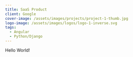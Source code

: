 ```yaml
---
title: SaaS Product
client: Google
cover-image: /assets/images/projects/project-1-thumb.jpg
logo-image: /assets/images/logos/logo-1-inverse.svg
tags: 
  - Angular
  - Python/Django
---
```

Hello World!